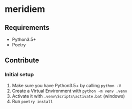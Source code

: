 # meridiem

## Requirements
* Python3.5+
* Poetry 

## Contribute

### Initial setup

1. Make sure you have Python3.5+ by calling ```python -V```
2. Create a Virtual Environment with ```python -m venv .venv```
3. Activate it with ```.venv\Scripts\activate.bat``` (windows)
4. Run ```poetry install```